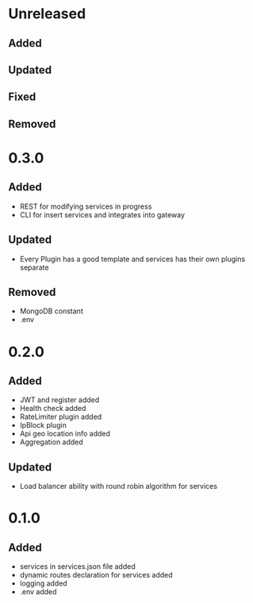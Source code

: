 # Unreleased

## Added

## Updated

## Fixed

## Removed

# 0.3.0

## Added
- REST for modifying services in progress
- CLI for insert services and integrates into gateway

## Updated
- Every Plugin has a good template and services has their own plugins separate

## Removed
- MongoDB constant
- .env

# 0.2.0

## Added
- JWT and register added
- Health check added
- RateLimiter plugin added
- IpBlock plugin
- Api geo location info added
- Aggregation added

## Updated
- Load balancer ability with round robin algorithm for services


# 0.1.0

## Added
- services in services.json file added
- dynamic routes declaration for services added
- logging added
- .env added
